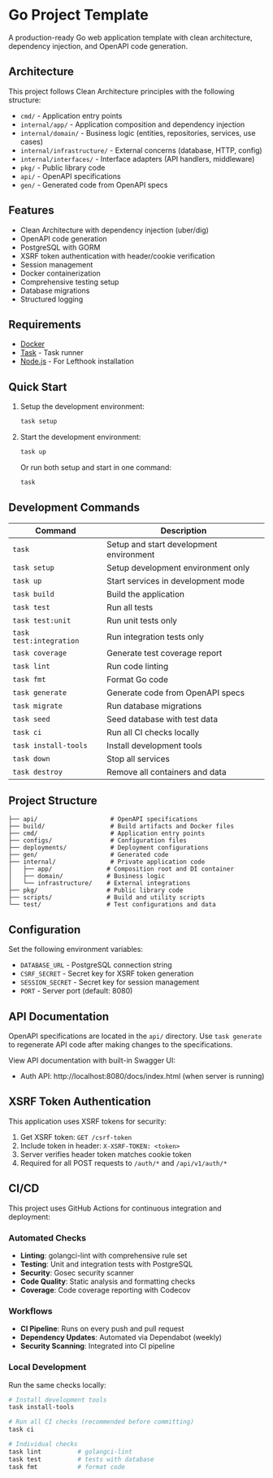 # Go Project Template

A production-ready Go web application template with clean architecture, dependency injection, and OpenAPI code generation.

## Architecture

This project follows Clean Architecture principles with the following structure:

- `cmd/` - Application entry points
- `internal/app/` - Application composition and dependency injection
- `internal/domain/` - Business logic (entities, repositories, services, use cases)
- `internal/infrastructure/` - External concerns (database, HTTP, config)
- `internal/interfaces/` - Interface adapters (API handlers, middleware)
- `pkg/` - Public library code
- `api/` - OpenAPI specifications
- `gen/` - Generated code from OpenAPI specs

## Features

- Clean Architecture with dependency injection (uber/dig)
- OpenAPI code generation
- PostgreSQL with GORM
- XSRF token authentication with header/cookie verification
- Session management
- Docker containerization
- Comprehensive testing setup
- Database migrations
- Structured logging

## Requirements

- [Docker](https://www.docker.com/get-started/)
- [Task](https://taskfile.dev/installation/) - Task runner
- [Node.js](https://nodejs.org/) - For Lefthook installation

## Quick Start

1. Setup the development environment:
   ```bash
   task setup
   ```

2. Start the development environment:
   ```bash
   task up
   ```

   Or run both setup and start in one command:
   ```bash
   task
   ```

## Development Commands

| Command | Description |
|---------|-------------|
| `task` | Setup and start development environment |
| `task setup` | Setup development environment only |
| `task up` | Start services in development mode |
| `task build` | Build the application |
| `task test` | Run all tests |
| `task test:unit` | Run unit tests only |
| `task test:integration` | Run integration tests only |
| `task coverage` | Generate test coverage report |
| `task lint` | Run code linting |
| `task fmt` | Format Go code |
| `task generate` | Generate code from OpenAPI specs |
| `task migrate` | Run database migrations |
| `task seed` | Seed database with test data |
| `task ci` | Run all CI checks locally |
| `task install-tools` | Install development tools |
| `task down` | Stop all services |
| `task destroy` | Remove all containers and data |

## Project Structure

```
├── api/                    # OpenAPI specifications
├── build/                  # Build artifacts and Docker files
├── cmd/                    # Application entry points
├── configs/                # Configuration files
├── deployments/            # Deployment configurations
├── gen/                    # Generated code
├── internal/               # Private application code
│   ├── app/               # Composition root and DI container
│   ├── domain/            # Business logic
│   └── infrastructure/    # External integrations
├── pkg/                   # Public library code
├── scripts/               # Build and utility scripts
└── test/                  # Test configurations and data
```

## Configuration

Set the following environment variables:

- `DATABASE_URL` - PostgreSQL connection string
- `CSRF_SECRET` - Secret key for XSRF token generation
- `SESSION_SECRET` - Secret key for session management
- `PORT` - Server port (default: 8080)

## API Documentation

OpenAPI specifications are located in the `api/` directory. Use `task generate` to regenerate API code after making changes to the specifications.

View API documentation with built-in Swagger UI:
- Auth API: http://localhost:8080/docs/index.html (when server is running)

## XSRF Token Authentication

This application uses XSRF tokens for security:

1. Get XSRF token: `GET /csrf-token`
2. Include token in header: `X-XSRF-TOKEN: <token>`
3. Server verifies header token matches cookie token
4. Required for all POST requests to `/auth/*` and `/api/v1/auth/*`

## CI/CD

This project uses GitHub Actions for continuous integration and deployment:

### Automated Checks
- **Linting**: golangci-lint with comprehensive rule set
- **Testing**: Unit and integration tests with PostgreSQL
- **Security**: Gosec security scanner
- **Code Quality**: Static analysis and formatting checks
- **Coverage**: Code coverage reporting with Codecov

### Workflows
- **CI Pipeline**: Runs on every push and pull request
- **Dependency Updates**: Automated via Dependabot (weekly)
- **Security Scanning**: Integrated into CI pipeline

### Local Development
Run the same checks locally:
```bash
# Install development tools
task install-tools

# Run all CI checks (recommended before committing)
task ci

# Individual checks
task lint          # golangci-lint
task test          # tests with database
task fmt           # format code
```